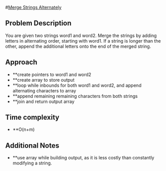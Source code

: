 #[Merge Strings Alternately](https://leetcode.com/problems/merge-strings-alternately/description/)

## Problem Description

You are given two strings word1 and word2. Merge the strings by adding letters in alternating order, starting with word1. If a string is longer than the other, append the additional letters onto the end of the merged string.

## Approach

- \*\*create pointers to word1 and word2
- \*\*create array to store output
- \*\*loop while inbounds for both word1 and word2, and append alternating characters to array
- \*\*append remaining remaining characters from both strings
- \*\*join and return output array

## Time complexity

- \*\*O(n+m)

## Additional Notes

- \*\*use array while building output, as it is less costly than constantly modifying a string.
